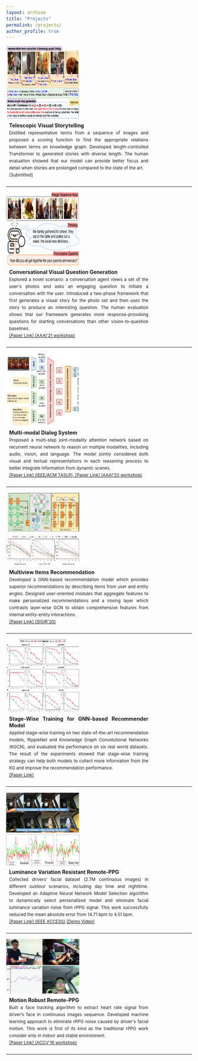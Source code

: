 ```yaml
---
layout: archive
title: "Projects"
permalink: /projects/
author_profile: true
---
```


<div style="float:left">
<img class="logoImg amplifyImg" src="/images/Stretch2.png" align="left" width="200px" height="200px" >
</div>
<div style="margin:8px;float:left;width:75%;text-align:justify;line-height:18px">
<b>Telescopic Visual Storytelling</b>
<small><br>Distilled representative terms from a sequence of images and proposed a scoring function to find the appropriate relations between terms on knowledge graph. Developed length-controlled Transformer to generated stories with diverse length. The human evaluation showed that our model can provide better focus and detail when stories are prolonged compared to the state of the art.
<br> [Submitted]</small>
</div>
<div style="clear:both"></div>
<hr> 

<div style="float:left">
<img class="logoImg amplifyImg" src="/images/fig1_fin.png" align="left" width="200px" height="200px" >
</div>
<div style="margin:8px;float:left;width:75%;text-align:justify;line-height:18px">
<b>Conversational Visual Question Generation</b>
<small><br>Explored a novel scenario: a conversation agent views a set of the user's photos and asks an engaging question to initiate a conversation with the user. Introduced a two-phase framework that first generates a visual story for the photo set and then uses the story to produce an interesting question. The human evaluation shows that our framework generates more response-provoking questions for starting conversations than other vision-to-question baselines.
<br>
<a href="/files/AAAI21_Workshop_VIST_Question.pdf" target="_blank">[Paper Link] (AAAI'21 workshop)</a></small>
</div>
<div style="clear:both"></div>
<hr> 

<div style="float:left">
<img src="/images/AAAI_DSTC.png" align="left" width="200px" height="200px" >
</div>
<div style="margin:8px;float:left;width:75%;text-align:justify;line-height:18px">
<b>Multi-modal Dialog System</b>
<small><br>Proposed a multi-step joint-modality attention network based on recurrent neural network to reason on multiple modalities, including audio, vision, and language. The model jointly considered both visual and textual representations in each reasoning process to better integrate information from dynamic scenes.
<br>
<a href="/files/TASL_final_paper.pdf">[Paper Link] (IEEE/ACM TASLP), </a> <a href="https://arxiv.org/abs/2001.06206">[Paper Link] (AAAI'20 workshop)</a></small>
</div>
<div style="clear:both"></div>
<hr> 

<div style="float:left">
<img align="left" width="200px" height="200px" src="/images/SIGIR.png">
</div>
<div style="margin:8px;float:left;width:75%;text-align:justify;line-height:18px">
<b>Multiview Items Recommendation</b>
<small><br>Developed a GNN-based recommendation model which provides superior recommendations by describing items from user and entity angles. Designed user-oriented modules that aggregate features to make personalized recommendations and a mixing layer which contrasts layer-wise GCN to obtain comprehensive features from internal entity-entity interactions. 
<br>
<a href="https://arxiv.org/abs/2005.12516">[Paper Link] (SIGIR'20)</a></small>
</div>
<div style="clear:both"></div>
<hr> 


<div style="float:left">
<img align="left" width="200" height="200" src="/images/SW.png">
</div>
<div style="margin:8px;float:left;width:75%;text-align:justify;line-height:18px">
<b>Stage-Wise Training for GNN-based Recommender Model</b>
<small><br>Applied stage-wise training on two state-of-the-art recommendation models, RippleNet and Knowledge Graph Convolutional Networks (KGCN), and evaluated the performance on six real world datasets. The result of the experiments showed that stage-wise training strategy can help both models to collect more information from the KG and improve the recommendation performance. 
<br>
<a href="https://arxiv.org/abs/1908.05611">[Paper Link]</a></small>
</div>
<div style="clear:both"></div>
<hr> 


<div style="float:left">
<img align="left" width="200" height="200" src="/images/ACCESS.png">
</div> 
<div style="margin:8px;float:left;width:75%;text-align:justify;line-height:18px">
<b>Luminance Variation Resistant Remote-PPG</b>
<small><br>Collected drivers’ facial dataset (2.7M continuous images) in different outdoor scenarios, including day time and nighttime. Developed an Adaptive Neural Network Model Selection algorithm to dynamically select personalized model and eliminate facial luminance variation noise from rPPG signal. This work successfully reduced the mean absolute error from 14.71 bpm to 4.51 bpm.
<br>
<a href="https://ieeexplore.ieee.org/document/8701432">[Paper Link] (IEEE ACCESS)</a> <a href="https://www.youtube.com/watch?v=cvw8AeakBt8&feature=youtu.be">[Demo Video]</a> </small>
</div>
<div style="clear:both"></div>
<hr> 


<div style="float:left">
<img align="left" width="200" height="150" src="/images/ACCV.png">
</div> 
<div style="margin:8px;float:left;width:75%;text-align:justify;line-height:18px">
<b>Motion Robust Remote-PPG </b>
<small><br>Built a face tracking algorithm to extract heart rate signal from driver’s face in continuous images sequence. Developed machine learning approach to eliminate rPPG noise caused by driver's facial motion. This work is first of its kind as the traditional rPPG work consider only in indoor and stable environment.
<br>
<a href="https://link.springer.com/chapter/10.1007/978-3-319-54407-6_31">[Paper Link] (ACCV'16 workshop)</a> </small>
</div>
<div style="clear:both"></div>
<hr> 
